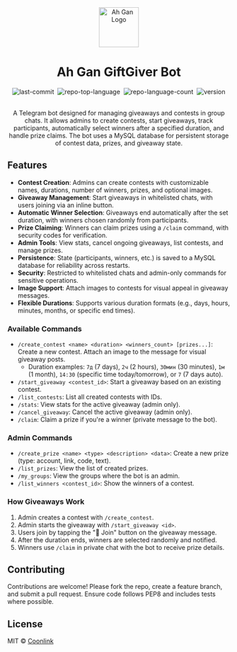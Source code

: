 <div align="center">
  <a href="https://github.com/coonlink">
    <img width="90px" src="https://raw.coonlink.com/cloud/logo.svg" alt="Ah Gan Logo" />
  </a>
  <h1>Ah Gan GiftGiver Bot</h1>

<img alt="last-commit" src="https://img.shields.io/github/last-commit/crc137/Ah_Gan_GiftGiver_Bot?style=flat&amp;logo=git&amp;logoColor=white&amp;color=0080ff" style="margin: 0px 2px;">
<img alt="repo-top-language" src="https://img.shields.io/github/languages/top/crc137/Ah_Gan_GiftGiver_Bot?style=flat&amp;color=0080ff" style="margin: 0px 2px;">
<img alt="repo-language-count" src="https://img.shields.io/github/languages/count/crc137/Ah_Gan_GiftGiver_Bot?style=flat&amp;color=0080ff" style="margin: 0px 2px;">
<img alt="version" src="https://img.shields.io/badge/version-1.0.0-blue" style="margin: 0px 2px;">

</div>
<br />
<div align="center">
  <p>A Telegram bot designed for managing giveaways and contests in group chats. It allows admins to create contests, start giveaways, track participants, automatically select winners after a specified duration, and handle prize claims. The bot uses a MySQL database for persistent storage of contest data, prizes, and giveaway state.</p>
</div>

## Features

- **Contest Creation**: Admins can create contests with customizable names, durations, number of winners, prizes, and optional images.
- **Giveaway Management**: Start giveaways in whitelisted chats, with users joining via an inline button.
- **Automatic Winner Selection**: Giveaways end automatically after the set duration, with winners chosen randomly from participants.
- **Prize Claiming**: Winners can claim prizes using a `/claim` command, with security codes for verification.
- **Admin Tools**: View stats, cancel ongoing giveaways, list contests, and manage prizes.
- **Persistence**: State (participants, winners, etc.) is saved to a MySQL database for reliability across restarts.
- **Security**: Restricted to whitelisted chats and admin-only commands for sensitive operations.
- **Image Support**: Attach images to contests for visual appeal in giveaway messages.
- **Flexible Durations**: Supports various duration formats (e.g., days, hours, minutes, months, or specific end times).


### Available Commands

- `/create_contest <name> <duration> <winners_count> [prizes...]`: Create a new contest. Attach an image to the message for visual giveaway posts.
  - Duration examples: `7д` (7 days), `2ч` (2 hours), `30мин` (30 minutes), `1м` (1 month), `14:30` (specific time today/tomorrow), or `7` (7 days auto).
- `/start_giveaway <contest_id>`: Start a giveaway based on an existing contest.
- `/list_contests`: List all created contests with IDs.
- `/stats`: View stats for the active giveaway (admin only).
- `/cancel_giveaway`: Cancel the active giveaway (admin only).
- `/claim`: Claim a prize if you're a winner (private message to the bot).

### Admin Commands

- `/create_prize <name> <type> <description> <data>`: Create a new prize (type: account, link, code, text).
- `/list_prizes`: View the list of created prizes.
- `/my_groups`: View the groups where the bot is an admin.
- `/list_winners <contest_id>`: Show the winners of a contest.

### How Giveaways Work

1. Admin creates a contest with `/create_contest`.
2. Admin starts the giveaway with `/start_giveaway <id>`.
3. Users join by tapping the "🎁 Join" button on the giveaway message.
4. After the duration ends, winners are selected randomly and notified.
5. Winners use `/claim` in private chat with the bot to receive prize details.

## Contributing

Contributions are welcome! Please fork the repo, create a feature branch, and submit a pull request. Ensure code follows PEP8 and includes tests where possible.

## License

MIT © [Coonlink](https://coonlink.com)
